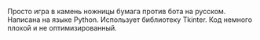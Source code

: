 Просто игра в камень ножницы бумага против бота на русском. Написана на языке Python. Использует библиотеку Tkinter. Код немного плохой и не оптимизированный.
